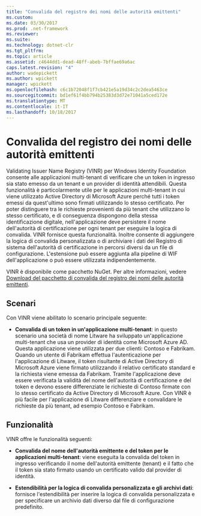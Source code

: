 ```yaml
---
title: "Convalida del registro dei nomi delle autorità emittenti"
ms.custom: 
ms.date: 03/30/2017
ms.prod: .net-framework
ms.reviewer: 
ms.suite: 
ms.technology: dotnet-clr
ms.tgt_pltfrm: 
ms.topic: article
ms.assetid: c4644dd1-dead-48ff-abeb-7bffae69a6ac
caps.latest.revision: "4"
author: wadepickett
ms.author: wpickett
manager: wpickett
ms.openlocfilehash: c6c1b72048f1f7cb421e5a19d34c2c2dea5463ce
ms.sourcegitcommit: bd1ef61f4bb794b25383d3d72e71041a5ced172e
ms.translationtype: MT
ms.contentlocale: it-IT
ms.lasthandoff: 10/18/2017
---
```

# <a name="validating-issuer-name-registry"></a>Convalida del registro dei nomi delle autorità emittenti
Validating Issuer Name Registry (VINR) per Windows Identity Foundation consente alle applicazioni multi-tenant di verificare che un token in ingresso sia stato emesso da un tenant e un provider di identità attendibili. Questa funzionalità è particolarmente utile per le applicazioni multi-tenant in cui viene utilizzato Active Directory di Microsoft Azure perché tutti i token emessi da quest'ultimo sono firmati utilizzando lo stesso certificato. Per poter distinguere tra le richieste provenienti da più tenant che utilizzano lo stesso certificato, e di conseguenza dispongono della stessa identificazione digitale, nell'applicazione deve persistere il nome dell'autorità di certificazione per ogni tenant per eseguire la logica di convalida. VINR fornisce questa funzionalità. Inoltre consente di aggiungere la logica di convalida personalizzata o di archiviare i dati del Registro di sistema dell'autorità di certificazione in percorsi diversi da un file di configurazione. L'estensione può essere aggiunta alla pipeline di WIF dell'applicazione o può essere utilizzata indipendentemente.  
  
 VINR è disponibile come pacchetto NuGet. Per altre informazioni, vedere [Download del pacchetto di convalida del registro dei nomi delle autorità emittenti](../../../docs/framework/security/downloading-the-validating-issuer-name-registry-package.md).  
  
## <a name="scenarios"></a>Scenari  
 Con VINR viene abilitato lo scenario principale seguente:  
  
-   **Convalida di un token in un'applicazione multi-tenant**: in questo scenario una società di nome Litware ha sviluppato un'applicazione multi-tenant che usa un provider di identità come Microsoft Azure AD. Questa applicazione viene utilizzata per due clienti: Contoso e Fabrikam. Quando un utente di Fabrikam effettua l'autenticazione per l'applicazione di Litware, il token risultante di Active Directory di Microsoft Azure viene firmato utilizzando il relativo certificato standard e la richiesta viene emessa da Fabrikam. Tramite l'applicazione deve essere verificata la validità del nome dell'autorità di certificazione e del token e devono essere differenziate le richieste di Contoso firmate con lo stesso certificato da Active Directory di Microsoft Azure. Con VINR è più facile per l'applicazione di Litware differenziare e convalidare le richieste da più tenant, ad esempio Contoso e Fabrikam.  
  
## <a name="features"></a>Funzionalità  
 VINR offre le funzionalità seguenti:  
  
-   **Convalida del nome dell'autorità emittente e del token per le applicazioni multi-tenant**: viene eseguita la convalida del token in ingresso verificando il nome dell'autorità emittente (tenant) e il fatto che il token sia stato firmato usando un certificato valido dal provider di identità.  
  
-   **Estendibilità per la logica di convalida personalizzata e gli archivi dati**: fornisce l'estendibilità per inserire la logica di convalida personalizzata e per specificare un archivio dati diverso dal file di configurazione predefinito.
